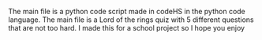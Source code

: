 The main file is a python code script made in codeHS in the python code language.
The main file is a Lord of the rings quiz with 5 different questions that are not too hard. I made this for a school project so I hope you enjoy
